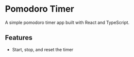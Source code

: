 # Pomodoro Timer 

A simple pomodoro timer app built with React and TypeScript.

## Features

- Start, stop, and reset the timer
